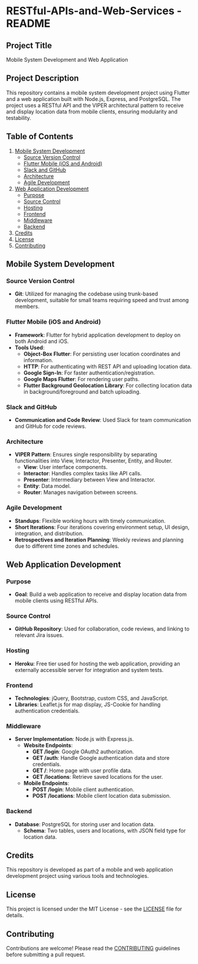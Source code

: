 
# RESTful-APIs-and-Web-Services - README

## Project Title
Mobile System Development and Web Application

## Project Description
This repository contains a mobile system development project using Flutter and a web application built with Node.js, Express, and PostgreSQL. The project uses a RESTful API and the VIPER architectural pattern to receive and display location data from mobile clients, ensuring modularity and testability.

## Table of Contents
1. [Mobile System Development](#mobile-system-development)
    - [Source Version Control](#source-version-control)
    - [Flutter Mobile (iOS and Android)](#flutter-mobile-ios-and-android)
    - [Slack and GitHub](#slack-and-github)
    - [Architecture](#architecture)
    - [Agile Development](#agile-development)
2. [Web Application Development](#web-application-development)
    - [Purpose](#purpose)
    - [Source Control](#source-control)
    - [Hosting](#hosting)
    - [Frontend](#frontend)
    - [Middleware](#middleware)
    - [Backend](#backend)
3. [Credits](#credits)
4. [License](#license)
5. [Contributing](#contributing)

## Mobile System Development

### Source Version Control
- **Git**: Utilized for managing the codebase using trunk-based development, suitable for small teams requiring speed and trust among members.

### Flutter Mobile (iOS and Android)
- **Framework**: Flutter for hybrid application development to deploy on both Android and iOS.
- **Tools Used**:
  - **Object-Box Flutter**: For persisting user location coordinates and information.
  - **HTTP**: For authenticating with REST API and uploading location data.
  - **Google Sign-In**: For faster authentication/registration.
  - **Google Maps Flutter**: For rendering user paths.
  - **Flutter Background Geolocation Library**: For collecting location data in background/foreground and batch uploading.

### Slack and GitHub
- **Communication and Code Review**: Used Slack for team communication and GitHub for code reviews.

### Architecture
- **VIPER Pattern**: Ensures single responsibility by separating functionalities into View, Interactor, Presenter, Entity, and Router.
  - **View**: User interface components.
  - **Interactor**: Handles complex tasks like API calls.
  - **Presenter**: Intermediary between View and Interactor.
  - **Entity**: Data model.
  - **Router**: Manages navigation between screens.

### Agile Development
- **Standups**: Flexible working hours with timely communication.
- **Short Iterations**: Four iterations covering environment setup, UI design, integration, and distribution.
- **Retrospectives and Iteration Planning**: Weekly reviews and planning due to different time zones and schedules.

## Web Application Development

### Purpose
- **Goal**: Build a web application to receive and display location data from mobile clients using RESTful APIs.

### Source Control
- **GitHub Repository**: Used for collaboration, code reviews, and linking to relevant Jira issues.

### Hosting
- **Heroku**: Free tier used for hosting the web application, providing an externally accessible server for integration and system tests.

### Frontend
- **Technologies**: jQuery, Bootstrap, custom CSS, and JavaScript.
- **Libraries**: Leaflet.js for map display, JS-Cookie for handling authentication credentials.

### Middleware
- **Server Implementation**: Node.js with Express.js.
  - **Website Endpoints**:
    - **GET /login**: Google OAuth2 authorization.
    - **GET /auth**: Handle Google authentication data and store credentials.
    - **GET /**: Home page with user profile data.
    - **GET /locations**: Retrieve saved locations for the user.
  - **Mobile Endpoints**:
    - **POST /login**: Mobile client authentication.
    - **POST /locations**: Mobile client location data submission.

### Backend
- **Database**: PostgreSQL for storing user and location data.
  - **Schema**: Two tables, users and locations, with JSON field type for location data.

## Credits
This repository is developed as part of a mobile and web application development project using various tools and technologies.

## License
This project is licensed under the MIT License - see the [LICENSE](LICENSE) file for details.

## Contributing
Contributions are welcome! Please read the [CONTRIBUTING](CONTRIBUTING.md) guidelines before submitting a pull request.
